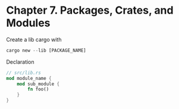 # Chapter 7. Packages, Crates, and Modules

Create a lib cargo with
```rust
cargo new --lib [PACKAGE_NAME]
```

Declaration

```rust
// src/lib.rs
mod module_name {
    mod sub_module {
        fn foo()
    }
}
```